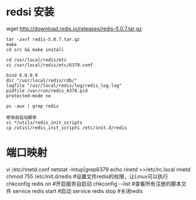 # redsi 安装
wget http://download.redis.io/releases/redis-5.0.7.tar.gz

    tar -zxvf redis-5.0.7.tar.gz
    make 
    cd src && make install

    cd /usr/local/redis/etc
    vi /usr/local/redis/etc/6379.conf

    bind 0.0.0.0
    dir "/usr/local/redis/rdb/"
    logfile "/usr/local/redis/log/redis_log.log"
    pidfile /var/run/redis_6378.pid
    protected-mode no
     
    ps -aux | grep redis
    
    修改自启动脚本
    vi */utils/redis_init_scripts
    cp /utisl/redis_init_scripts /etc/init.d/redis
# 端口映射

vi /etc/rinetd.conf
netstat -lntup|grep6379
echo rinetd >>/etc/rc.local
rinetd
chmod 755 /etc/init.d/redis #设置文件redis的权限，让Linux可以执行
chkconfig redis on    #开启服务自启动
chkconfig --list      #查看所有注册的脚本文件
service redis start   #启动
service redis stop    #关闭redis








